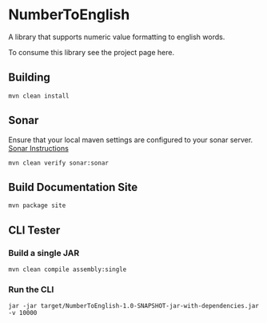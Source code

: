 #  NumberToEnglish

A library that supports numeric value formatting to english words.

To consume this library see the project page here.

## Building
`mvn clean install`

## Sonar

Ensure that your local maven settings are configured to your sonar server.
[Sonar Instructions](https://docs.sonarqube.org/display/SCAN/Analyzing+with+SonarQube+Scanner+for+Maven)

`mvn clean verify sonar:sonar`

## Build Documentation Site

`mvn package site`

## CLI Tester

### Build a single JAR
`mvn clean compile assembly:single`

### Run the CLI
`jar -jar target/NumberToEnglish-1.0-SNAPSHOT-jar-with-dependencies.jar -v 10000`